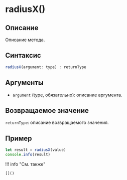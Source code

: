 # radiusX()

## Описание
Описание метода.

## Синтаксис
```javascript
radiusX(argument: type) : returnType
```

## Аргументы
- `argument` (type, обязательно): описание аргумента.

## Возвращаемое значение
`returnType`: описание возвращаемого значения.

## Пример
```javascript linenums="1"
let result = radiusX(value)
console.info(result)
```

!!! info "См. также"

    []()

